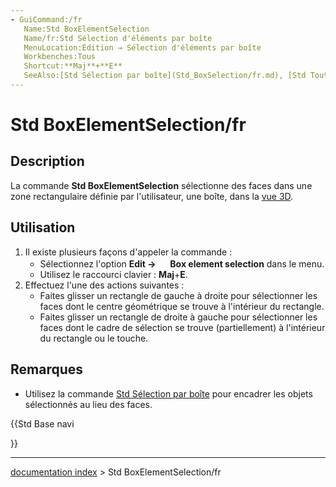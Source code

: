 ```yaml
---
- GuiCommand:/fr
   Name:Std BoxElementSelection
   Name/fr:Std Sélection d'éléments par boîte
   MenuLocation:Édition → Sélection d'éléments par boîte
   Workbenches:Tous
   Shortcut:**Maj**+**E**
   SeeAlso:[Std Sélection par boîte](Std_BoxSelection/fr.md), [Std Tout sélectionner](Std_SelectAll/fr.md)
---
```


# Std BoxElementSelection/fr

## Description

La commande **Std BoxElementSelection** sélectionne des faces dans une zone rectangulaire définie par l\'utilisateur, une boîte, dans la [vue 3D](3D_view/fr.md).

## Utilisation

1.  Il existe plusieurs façons d\'appeler la commande :
    -   Sélectionnez l\'option **Edit → <img src="images/Std_BoxElementSelection.svg" width=16px> Box element selection** dans le menu.
    -   Utilisez le raccourci clavier : **Maj**+**E**.
2.  Effectuez l\'une des actions suivantes :
    -   Faites glisser un rectangle de gauche à droite pour sélectionner les faces dont le centre géométrique se trouve à l\'intérieur du rectangle.
    -   Faites glisser un rectangle de droite à gauche pour sélectionner les faces dont le cadre de sélection se trouve (partiellement) à l\'intérieur du rectangle ou le touche.

## Remarques

-   Utilisez la commande [Std Sélection par boîte](Std_BoxSelection/fr.md) pour encadrer les objets sélectionnés au lieu des faces.





{{Std Base navi

}}

---
[documentation index](../README.md) > Std BoxElementSelection/fr

